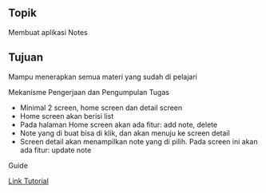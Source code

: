 ## Topik

Membuat aplikasi Notes

## Tujuan

Mampu menerapkan semua materi yang sudah di pelajari

Mekanisme Pengerjaan dan Pengumpulan Tugas

- Minimal 2 screen, home screen dan detail screen
- Home screen akan berisi list
- Pada halaman Home screen akan ada fitur: add note, delete
- Note yang di buat bisa di klik, dan akan menuju ke screen detail
- Screen detail akan menampilkan note yang di pilih. Pada screen ini akan ada fitur: update note

Guide

[Link Tutorial](https://www.loom.com/share/c93c11c4a7fc4ad683c8ad8a1d412287?sid=0b135981-8c72-49cb-bcc0-93e727b19c59)

<!-- - Install ReactNative dengan cara yang sudah sempat di jelaskan di Intro to React Native
- Buat Folder /components, /screens
- Install React Navigation dengan `npm install @react-navigation/native` atau `yarn add @react-navigation/native` jika menggunakan yarn
- Setup Stack Navigation di halaman App.js -->
